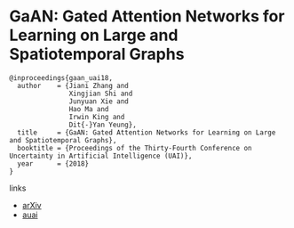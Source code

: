 #  GaAN: Gated Attention Networks for Learning on Large and Spatiotemporal Graphs

```
@inproceedings{gaan_uai18,
  author    = {Jiani Zhang and
               Xingjian Shi and
               Junyuan Xie and
               Hao Ma and
               Irwin King and
               Dit{-}Yan Yeung},
  title     = {GaAN: Gated Attention Networks for Learning on Large and Spatiotemporal Graphs},
  booktitle = {Proceedings of the Thirty-Fourth Conference on Uncertainty in Artificial Intelligence (UAI)},
  year      = {2018}
}
```

links
- [arXiv](https://arxiv.org/abs/1803.07294)
- [auai](http://auai.org/uai2018/proceedings/papers/139.pdf)
